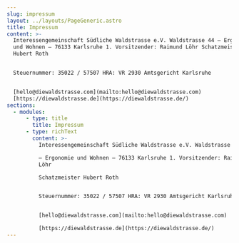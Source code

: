 ```yaml
---
slug: impressum
layout: ../layouts/PageGeneric.astro
title: Impressum
content: >-
  Interessengemeinschaft Südliche Waldstrasse e.V. Waldstrasse 44 – Ergonomie
  und Wohnen – 76133 Karlsruhe 1. Vorsitzender: Raimund Löhr Schatzmeister
  Hubert Roth


  Steuernummer: 35022 / 57507 HRA: VR 2930 Amtsgericht Karlsruhe


  [hello@diewaldstrasse.com](mailto:hello@diewaldstrasse.com)
  [https://diewaldstrasse.de](https://diewaldstrasse.de/)
sections:
  - modules:
      - type: title
        title: Impressum
      - type: richText
        content: >-
          Interessengemeinschaft Südliche Waldstrasse e.V. Waldstrasse 44  

          – Ergonomie und Wohnen – 76133 Karlsruhe 1. Vorsitzender: Raimund
          Löhr  

          Schatzmeister Hubert Roth


          Steuernummer: 35022 / 57507 HRA: VR 2930 Amtsgericht Karlsruhe


          [hello@diewaldstrasse.com](mailto:hello@diewaldstrasse.com)  

          [https://diewaldstrasse.de](https://diewaldstrasse.de/)
---
```

